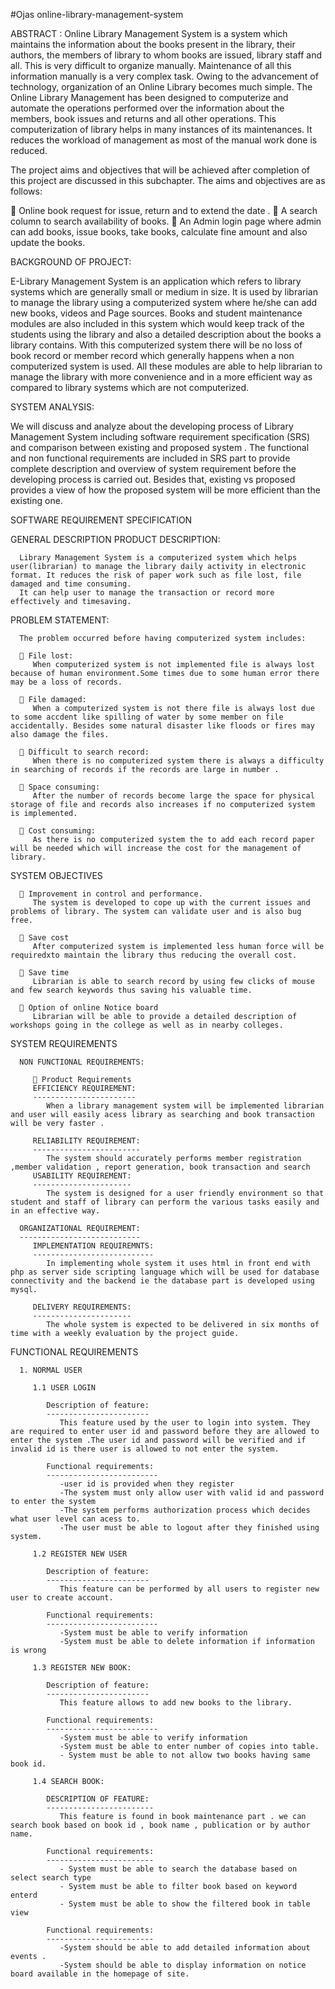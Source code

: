 #Ojas online-library-management-system

ABSTRACT : 
Online Library Management System is a system which maintains the information about the books present in the library, their authors, the members of library to whom books are issued, library staff and all. This is very difficult to organize manually. Maintenance of all this information manually is a very complex task. Owing to the advancement of technology, organization of an Online Library becomes much simple. The Online Library Management has been designed to computerize and automate the operations performed over the information about the members, book issues and returns and all other operations. This computerization of library helps in many instances of its maintenances. It reduces the workload of management as most of the manual work done is reduced.

The project aims and objectives that will be achieved after completion of this project are discussed in this subchapter. The aims and objectives are as follows:

 Online book request for issue, return and to extend the date .
 A search column to search availability of books.
 An Admin login page where admin can add books, issue books, take books, calculate fine amount and also update the books.

BACKGROUND OF PROJECT:

E-Library Management System is an application which refers to library systems which are generally small or medium in size. It is used by librarian to manage the library using a computerized system where he/she can add new books, videos and Page sources. Books and student maintenance modules are also included in this system which would keep track of the students using the library and also a detailed description about the books a library contains. With this computerized system there will be no loss of book record or member record which generally happens when a non computerized system is used. All these modules are able to help librarian to manage the library with more convenience and in a more efficient way as compared to library systems which are not computerized.

SYSTEM ANALYSIS:

We will discuss and analyze about the developing process of Library Management System including software requirement specification (SRS) and comparison between existing and proposed system . The functional and non functional requirements are included in SRS part to provide complete description and overview of system requirement before the developing process is carried out. Besides that, existing vs proposed provides a view of how the proposed system will be more efficient than the existing one.

SOFTWARE REQUIREMENT SPECIFICATION

   GENERAL DESCRIPTION PRODUCT DESCRIPTION:

      Library Management System is a computerized system which helps user(librarian) to manage the library daily activity in electronic format. It reduces the risk of paper work such as file lost, file damaged and time consuming.
      It can help user to manage the transaction or record more effectively and timesaving.

   PROBLEM STATEMENT:

      The problem occurred before having computerized system includes:

       File lost:
         When computerized system is not implemented file is always lost because of human environment.Some times due to some human error there may be a loss of records.

       File damaged:
         When a computerized system is not there file is always lost due to some accdent like spilling of water by some member on file accidentally. Besides some natural disaster like floods or fires may also damage the files.
   
       Difficult to search record:
         When there is no computerized system there is always a difficulty in searching of records if the records are large in number .
   
       Space consuming:
         After the number of records become large the space for physical storage of file and records also increases if no computerized system is implemented.

       Cost consuming:
         As there is no computerized system the to add each record paper will be needed which will increase the cost for the management of library.
    
   SYSTEM OBJECTIVES
   
       Improvement in control and performance. 
         The system is developed to cope up with the current issues and problems of library. The system can validate user and is also bug free.
         
       Save cost
         After computerized system is implemented less human force will be requiredxto maintain the library thus reducing the overall cost.
         
       Save time
         Librarian is able to search record by using few clicks of mouse and few search keywords thus saving his valuable time.
         
       Option of online Notice board
         Librarian will be able to provide a detailed description of workshops going in the college as well as in nearby colleges.
         
   SYSTEM REQUIREMENTS
   
      NON FUNCTIONAL REQUIREMENTS:
      
          Product Requirements
         EFFICIENCY REQUIREMENT:
         -----------------------
            When a library management system will be implemented librarian and user will easily acess library as searching and book transaction will be very faster .
         
         RELIABILITY REQUIREMENT:
         ------------------------
            The system should accurately performs member registration ,member validation , report generation, book transaction and search
         USABILITY REQUIREMENT:
         ----------------------
            The system is designed for a user friendly environment so that student and staff of library can perform the various tasks easily and in an effective way.
      
      ORGANIZATIONAL REQUIREMENT:
      ---------------------------
         IMPLEMENTATION REQUIREMNTS:
         ---------------------------
            In implementing whole system it uses html in front end with php as server side scripting language which will be used for database connectivity and the backend ie the database part is developed using mysql.

         DELIVERY REQUIREMENTS:
         ----------------------
            The whole system is expected to be delivered in six months of time with a weekly evaluation by the project guide.

   FUNCTIONAL REQUIREMENTS
   
      1. NORMAL USER
     
         1.1 USER LOGIN
        
            Description of feature:
            -----------------------
               This feature used by the user to login into system. They are required to enter user id and password before they are allowed to enter the system .The user id and password will be verified and if invalid id is there user is allowed to not enter the system. 
               
            Functional requirements:
            -------------------------
               -user id is provided when they register
               -The system must only allow user with valid id and password to enter the system
               -The system performs authorization process which decides what user level can acess to.
               -The user must be able to logout after they finished using system.
               
         1.2 REGISTER NEW USER
        
            Description of feature:
            -----------------------
               This feature can be performed by all users to register new user to create account.
               
            Functional requirements:
            -------------------------
               -System must be able to verify information
               -System must be able to delete information if information is wrong
               
         1.3 REGISTER NEW BOOK:
         
            Description of feature:
            -----------------------
               This feature allows to add new books to the library.
               
            Functional requirements:
            -------------------------
               -System must be able to verify information
               -System must be able to enter number of copies into table.
               - System must be able to not allow two books having same book id.
            
         1.4 SEARCH BOOK:
         
            DESCRIPTION OF FEATURE:
            ------------------------
               This feature is found in book maintenance part . we can search book based on book id , book name , publication or by author name.
               
            Functional requirements:
            ------------------------
               - System must be able to search the database based on select search type
               - System must be able to filter book based on keyword enterd
               - System must be able to show the filtered book in table view
               
            Functional requirements:
            ------------------------
               -System should be able to add detailed information about events .
               -System should be able to display information on notice board available in the homepage of site.      
